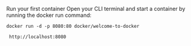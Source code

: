 
Run your first container
Open your CLI terminal and start a container by running the docker run command:

```
docker run -d -p 8080:80 docker/welcome-to-docker
```
```
 http://localhost:8080
```
